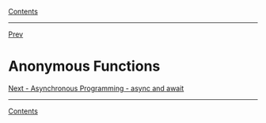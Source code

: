 [Contents](README.md)

----

[Prev](README.md)

# Anonymous Functions


[Next - Asynchronous Programming - async and await](async-programming.md)

----

[Contents](/docs/README.md)
